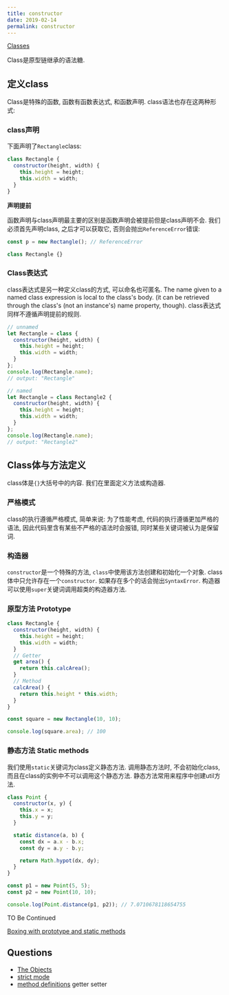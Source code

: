 ```yaml
---
title: constructor
date: 2019-02-14
permalink: constructor
---
```



[Classes](https://developer.mozilla.org/en-US/docs/Web/JavaScript/Reference/Classes)

Class是原型链继承的语法糖.

## 定义class

Class是特殊的函数, 函数有函数表达式, 和函数声明. class语法也存在这两种形式:

### class声明

下面声明了`Rectangle`class:

```js
class Rectangle {
  constructor(height, width) {
    this.height = height;
    this.width = width;
  }
}
```

**声明提前**

函数声明与class声明最主要的区别是函数声明会被提前但是class声明不会. 我们必须首先声明class, 之后才可以获取它, 否则会抛出`ReferenceError`错误: 

```js
const p = new Rectangle(); // ReferenceError

class Rectangle {}
```

### Class表达式

class表达式是另一种定义class的方式, 可以命名也可匿名. The name given to a named class expression is local to the class's body. (it can be retrieved through the class's (not an instance's) name property, though). class表达式同样不遵循声明提前的规则.

```js
// unnamed
let Rectangle = class {
  constructor(height, width) {
    this.height = height;
    this.width = width;
  }
};
console.log(Rectangle.name);
// output: "Rectangle"

// named
let Rectangle = class Rectangle2 {
  constructor(height, width) {
    this.height = height;
    this.width = width;
  }
};
console.log(Rectangle.name);
// output: "Rectangle2"
```

## Class体与方法定义

class体是`{}`大括号中的内容. 我们在里面定义方法或构造器.

### 严格模式

class的执行遵循严格模式, 简单来说: 为了性能考虑, 代码的执行遵循更加严格的语法, 因此代码里含有某些不严格的语法时会报错, 同时某些关键词被认为是保留词. 

### 构造器

`constructor`是一个特殊的方法, `class`中使用该方法创建和初始化一个对象. class体中只允许存在一个`constructor`. 如果存在多个的话会抛出`SyntaxError`. 构造器可以使用`super`关键词调用超类的构造器方法.

### 原型方法 Prototype 

```js
class Rectangle {
  constructor(height, width) {
    this.height = height;
    this.width = width;
  }
  // Getter
  get area() {
    return this.calcArea();
  }
  // Method
  calcArea() {
    return this.height * this.width;
  }
}

const square = new Rectangle(10, 10);

console.log(square.area); // 100
```


### 静态方法 Static methods

我们使用`static`关键词为class定义静态方法. 调用静态方法时, 不会初始化class, 而且在class的实例中不可以调用这个静态方法. 静态方法常用来程序中创建util方法. 

```js
class Point {
  constructor(x, y) {
    this.x = x;
    this.y = y;
  }

  static distance(a, b) {
    const dx = a.x - b.x;
    const dy = a.y - b.y;

    return Math.hypot(dx, dy);
  }
}

const p1 = new Point(5, 5);
const p2 = new Point(10, 10);

console.log(Point.distance(p1, p2)); // 7.0710678118654755
```

TO Be Continued 

[Boxing with prototype and static methods](https://developer.mozilla.org/en-US/docs/Web/JavaScript/Reference/Classes#Boxing_with_prototype_and_static_methods)


## Questions

- [The Objects](https://developer.mozilla.org/en-US/docs/Learn/JavaScript/Objects#The_object_(class_instance))
- [strict mode](https://developer.mozilla.org/en-US/docs/Web/JavaScript/Reference/Strict_mode)
- [method definitions](https://developer.mozilla.org/en-US/docs/Web/JavaScript/Reference/Functions/Method_definitions) getter setter

